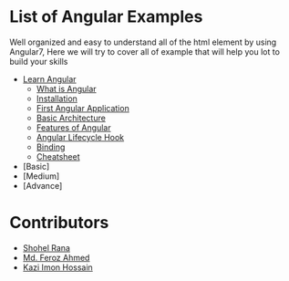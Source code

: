 # List of Angular Examples

Well organized and easy to understand all of the html element by using Angular7, Here we will try to cover all of example that will help you lot to build your skills

* [Learn Angular](https://github.com/mdshohelrana/examples-of-angular/wiki)
  * [What is Angular](https://github.com/mdshohelrana/examples-of-angular/wiki/angular)
  * [Installation](https://github.com/mdshohelrana/examples-of-angular/wiki/Installation)
  * [First Angular Application](https://github.com/mdshohelrana/examples-of-angular/wiki/First-Angular-Application)
  * [Basic Architecture](https://github.com/mdshohelrana/examples-of-angular/wiki/Basic-Architecture)
  * [Features of Angular](https://github.com/mdshohelrana/examples-of-angular/wiki/Features-of-Angular)
  * [Angular Lifecycle Hook](https://github.com/mdshohelrana/examples-of-angular/wiki/Angular-Lifecycle-Hook)
  * [Binding](https://github.com/mdshohelrana/examples-of-angular/wiki/Binding)
  * [Cheatsheet](https://github.com/mdshohelrana/examples-of-angular/wiki/Cheatsheet)
* [Basic]
* [Medium]
* [Advance]

# Contributors
* [Shohel Rana](https://github.com/mdshohelrana/)
* [Md. Feroz Ahmed](https://github.com/ferozahmed26)
* [Kazi Imon Hossain](https://github.com/imonhossain/)

